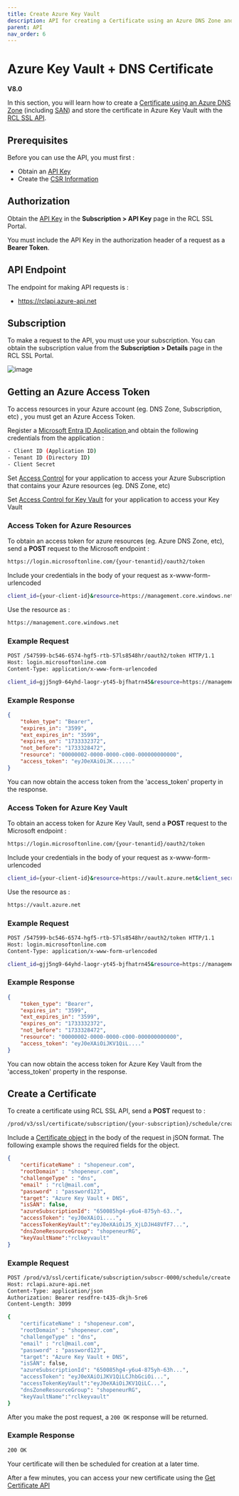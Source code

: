 ```yaml
---
title: Create Azure Key Vault
description: API for creating a Certificate using an Azure DNS Zone and storing it in Azure Key Vault
parent: API
nav_order: 6
---
```


# Azure Key Vault + DNS Certificate
**V8.0**

In this section, you will learn how to create a [Certificate using an Azure DNS Zone](../portal/azure-keyvault.md) (including [SAN](../portal/azure-keyvault-san.md)) and store the certificate in Azure Key Vault with the [RCL SSL API](./api.md).

## Prerequisites

Before you can use the API, you must first :

- Obtain an [API Key](./authorization.md)
- Create the [CSR Information](../portal/csr-info.md)

## Authorization

Obtain the [API Key](./authorization.md) in the **Subscription > API Key** page in the RCL SSL Portal.

You must include the API Key in the authorization header of a request as a **Bearer Token**.

## API Endpoint

The endpoint for making API requests is :

- https://rclapi.azure-api.net

## Subscription

To make a request to the API, you must use your subscription. You can obtain the subscription value from the **Subscription > Details** page in the RCL SSL Portal.

![image](../images/api_authorization/subscription.png)

## Getting an Azure Access Token

To access resources in your Azure account (eg. DNS Zone, Subscription, etc) , you must get an Azure Access Token.

Register a [Microsoft Entra ID Application ](../authorization/aad-application.md) and obtain the following credentials from the application :

```bash
- Client ID (Application ID)
- Tenant ID (Directory ID)
- Client Secret
```

Set [Access Control](../authorization/access-control-app.md) for your application to access your Azure Subscription that contains
your Azure resources (eg. DNS Zone, etc)

Set [Access Control for Key Vault](../authorization/access-control-app.md#access-policies-for-key-vault) for your application to access your Key Vault

### Access Token for Azure Resources

To obtain an access token for azure resources (eg. Azure DNS Zone, etc), send a **POST** request to the Microsoft endpoint :

```bash
https://login.microsoftonline.com/{your-tenantid}/oauth2/token
```

Include your credentials in the body of your request as x-www-form-urlencoded

```bash
client_id={your-client-id}&resource=https://management.core.windows.net&client_secret={your-client-secret}&grant_type=client_credentials
```
Use the resource as :

```bash
https://management.core.windows.net
```

### Example Request

```bash
POST /547599-bc546-6574-hgf5-rtb-57ls8548hr/oauth2/token HTTP/1.1
Host: login.microsoftonline.com
Content-Type: application/x-www-form-urlencoded

client_id=gjj5ng9-64yhd-laogr-yt45-bjfhatrn45&resource=https://management.core.windows.net&client_secret=djfFrD~7tyHFDSmf_jdfvepgn_hhdbrgr3uHSvd&grant_type=client_credentials

```

### Example Response

```json
{
    "token_type": "Bearer",
    "expires_in": "3599",
    "ext_expires_in": "3599",
    "expires_on": "1733332372",
    "not_before": "1733328472",
    "resource": "00000002-0000-0000-c000-000000000000",
    "access_token": "eyJ0eXAiOiJK......"
}
```

You can now obtain the access token from the 'access_token' property in the response.

### Access Token for Azure Key Vault

To obtain an access token for Azure Key Vault, send a **POST** request to the Microsoft endpoint :

```bash
https://login.microsoftonline.com/{your-tenantid}/oauth2/token
```

Include your credentials in the body of your request as x-www-form-urlencoded

```bash
client_id={your-client-id}&resource=https://vault.azure.net&client_secret={your-client-secret}&grant_type=client_credentials
```

Use the resource as :

```bash
https://vault.azure.net
```

### Example Request

```bash
POST /547599-bc546-6574-hgf5-rtb-57ls8548hr/oauth2/token HTTP/1.1
Host: login.microsoftonline.com
Content-Type: application/x-www-form-urlencoded

client_id=gjj5ng9-64yhd-laogr-yt45-bjfhatrn45&resource=https://management.core.windows.net&client_secret=djfFrD~7tyHFDSmf_jdfvepgn_hhdbrgr3uHSvd&grant_type=client_credentials

```

### Example Response

```json
{
    "token_type": "Bearer",
    "expires_in": "3599",
    "ext_expires_in": "3599",
    "expires_on": "1733332372",
    "not_before": "1733328472",
    "resource": "00000002-0000-0000-c000-000000000000",
    "access_token": "eyJ0eXAiOiJKV1QiL...."
}
```

You can now obtain the access token for Azure Key Vault from the 'access_token' property in the response.

## Create a Certificate

To create a certificate using RCL SSL API, send a **POST** request to :

```bash
/prod/v3/ssl/certificate/subscription/{your-subscription}/schedule/create
```

Include a [Certificate object](./certificate-object.md) in the body of the request in jSON format. The following example shows the required fields for the object.

```json
{
    "certificateName" : "shopeneur.com",
    "rootDomain" : "shopeneur.com",
    "challengeType" : "dns",
    "email" : "rcl@mail.com",
    "password" : "password123",
    "target": "Azure Key Vault + DNS",
    "isSAN": false,
    "azureSubscriptionId": "650085hg4-y6u4-875yh-63..",
    "accessToken": "eyJ0eXAiOi....",
    "accessTokenKeyVault":"eyJ0eXAiOiJ5_XjLDJH48VfF7...",
    "dnsZoneResourceGroup": "shopeneurRG",
    "keyVaultName":"rclkeyvault"
}
```
### Example Request

```bash
POST /prod/v3/ssl/certificate/subscription/subscr-0000/schedule/create HTTP/1.1
Host: rclapi.azure-api.net
Content-Type: application/json
Authorization: Bearer resdfre-t435-dkjh-5re6
Content-Length: 3099

{
    "certificateName" : "shopeneur.com",
    "rootDomain" : "shopeneur.com",
    "challengeType" : "dns",
    "email" : "rcl@mail.com",
    "password" : "password123",
    "target": "Azure Key Vault + DNS",
    "isSAN": false,
    "azureSubscriptionId": "650085hg4-y6u4-875yh-63h...",
    "accessToken": "eyJ0eXAiOiJKV1QiLCJhbGciOi...",
    "accessTokenKeyVault":"eyJ0eXAiOiJKV1QiLC...",
    "dnsZoneResourceGroup": "shopeneurRG",
    "keyVaultName":"rclkeyvault"
}
```

After you make the post request, a ```200 OK``` response will be returned. 

### Example Response

```bash
200 OK
```

Your certificate will then be scheduled for creation at a later time. 

After a few minutes, you can access your new certificate using the [Get Certificate API](get-certificate.md)